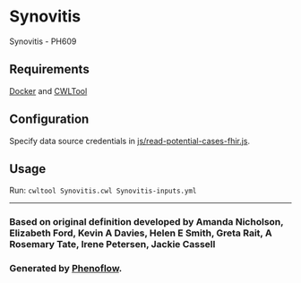 # Synovitis

Synovitis - PH609

## Requirements

[Docker](https://docs.docker.com/install/) and [CWLTool](https://github.com/common-workflow-language/cwltool#install)

## Configuration

Specify data source credentials in [js/read-potential-cases-fhir.js](js/read-potential-cases-fhir.js).

## Usage

Run: `cwltool Synovitis.cwl Synovitis-inputs.yml`

***

### Based on original definition developed by Amanda Nicholson, Elizabeth Ford, Kevin A Davies, Helen E Smith, Greta Rait, A Rosemary Tate, Irene Petersen, Jackie Cassell
### Generated by [Phenoflow](https://kclhi.org/phenoflow).
